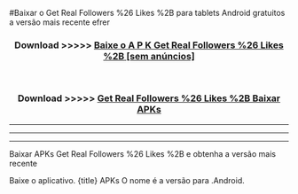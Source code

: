 #Baixar o Get Real Followers %26 Likes %2B   para tablets Android gratuitos a versão mais recente efrer


<div align="center">
<h3>Download >>>>> <a href="https://pt-web.web.app/?pt= Get Real Followers %26 Likes %2B ">Baixe o A P K Get Real Followers %26 Likes %2B  [sem anúncios]</a></h3><br>

<h3>Download >>>>> <a href="https://pt-web.web.app/?pt= Get Real Followers %26 Likes %2B ">Get Real Followers %26 Likes %2B  Baixar APKs</a></h3>
</div>

----------------------------------------------------------

----------------------------------------------------------

----------------------------------------------------------

Baixar APKs Get Real Followers %26 Likes %2B  e obtenha a versão mais recente

Baixe o aplicativo. {title} APKs O nome é a versão para .Android.


